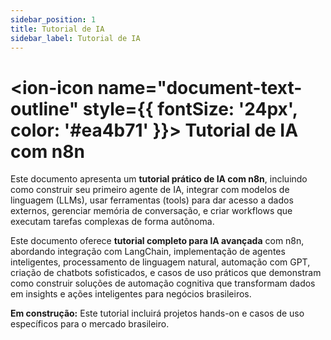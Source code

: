 ```yaml
---
sidebar_position: 1
title: Tutorial de IA
sidebar_label: Tutorial de IA
---
```


# <ion-icon name="document-text-outline" style={{ fontSize: '24px', color: '#ea4b71' }}></ion-icon> Tutorial de IA com n8n

Este documento apresenta um **tutorial prático de IA com n8n**, incluindo como construir seu primeiro agente de IA, integrar com modelos de linguagem (LLMs), usar ferramentas (tools) para dar acesso a dados externos, gerenciar memória de conversação, e criar workflows que executam tarefas complexas de forma autônoma.

Este documento oferece **tutorial completo para IA avançada** com n8n, abordando integração com LangChain, implementação de agentes inteligentes, processamento de linguagem natural, automação com GPT, criação de chatbots sofisticados, e casos de uso práticos que demonstram como construir soluções de automação cognitiva que transformam dados em insights e ações inteligentes para negócios brasileiros.

**Em construção:** Este tutorial incluirá projetos hands-on e casos de uso específicos para o mercado brasileiro.
